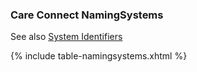 ### Care Connect NamingSystems

See also [System Identifiers](https://github.com/HL7-UK/System-Identifiers)

{% include table-namingsystems.xhtml %}